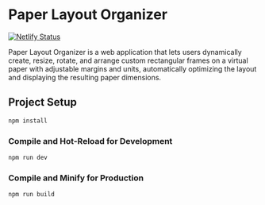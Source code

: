# Paper Layout Organizer
[![Netlify Status](https://api.netlify.com/api/v1/badges/2eac8cd1-a904-4e6b-bc46-c6f04a2be6c0/deploy-status)](https://app.netlify.com/sites/paperlayoutorganizer/deploys)


Paper Layout Organizer is a web application that lets users dynamically create, resize, rotate, and arrange custom rectangular frames on a virtual paper with adjustable margins and units, automatically optimizing the layout and displaying the resulting paper dimensions.
## Project Setup

```sh
npm install
```

### Compile and Hot-Reload for Development

```sh
npm run dev
```

### Compile and Minify for Production

```sh
npm run build
```
